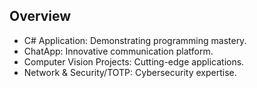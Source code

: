 ## Overview
- C# Application: Demonstrating programming mastery. 
- ChatApp: Innovative communication platform. 
- Computer Vision Projects: Cutting-edge applications. 
- Network & Security/TOTP: Cybersecurity expertise.
